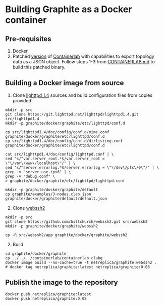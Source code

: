 # Building Graphite as a Docker container

## Pre-requisites

1. Docker
2. Patched [version](https://github.com/netreplica/containerlab/tree/graph-json) of [Containerlab](https://github.com/srl-labs/containerlab) with capabilities to export topology data as a JSON object. Follow steps 1-3 from [CONTAINERLAB.md](CONTAINERLAB.md) to build this patched binary.

## Building a Docker image from source

1. Clone [lighttpd 1.4](https://git.lighttpd.net/lighttpd/lighttpd1.4) sources and build configuration files from copies provided

  ```Shell
  mkdir -p src
  git clone https://git.lighttpd.net/lighttpd/lighttpd1.4.git src/lighttpd1.4
  mkdir -p graphite/docker/graphite/etc/lighttpd/conf.d

  cp src/lighttpd1.4/doc/config/conf.d/mime.conf graphite/docker/graphite/etc/lighttpd/conf.d
  cp src/lighttpd1.4/doc/config/conf.d/dirlisting.conf graphite/docker/graphite/etc/lighttpd/conf.d

  cat src/lighttpd1.4/doc/config/lighttpd.conf | \
  sed "s/^var.server_root.*$/var.server_root = \"\/var\/www\/localhost\"/" | \
  sed "s/^server.errorlog.*$/server.errorlog = \"\/dev\/pts\/0\"/" | \
  grep -v "server.use-ipv6" | \
  grep -v "debug.conf" \
  > graphite/docker/graphite/etc/lighttpd/lighttpd.conf
  
  mkdir -p graphite/docker/graphite/default
  cp graphite/examples/3-nodes.clab.json graphite/docker/graphite/default/default.json
  ````
  
2. Clone [webssh2](https://github.com/billchurch/WebSSH2)

  ```Shell
  mkdir -p src
  git clone https://github.com/billchurch/webssh2.git src/webssh2
  mkdir -p graphite/docker/graphite/webssh2

  cp -R src/webssh2/app graphite/docker/graphite/webssh2
  ````

2. Build

  ```Shell
  cd graphite/docker/graphite
  cp ../../../containerlab/containerlab clabg
  docker image build --no-cache=true -t netreplica/graphite:webssh2 .
  # docker tag netreplica/graphite:latest netreplica/graphite:0.08
  ````

## Publish the image to the repository

  ```Shell
  docker push netreplica/graphite:latest
  docker push netreplica/graphite:0.08
  ````
